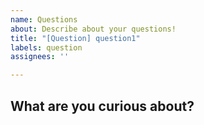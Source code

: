 ```yaml
---
name: Questions
about: Describe about your questions!
title: "[Question] question1"
labels: question
assignees: ''

---
```


## What are you curious about?
